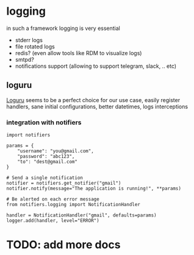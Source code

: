 # logging

in such a framework logging is very essential 
- stderr logs
- file rotated logs
- redis? (even allow tools like RDM to visualize logs)
- smtpd?
- notifications support (allowing to support telegram, slack, .. etc)


## loguru
[Loguru](https://github.com/Delgan/loguru) seems to be a perfect choice for our use case, easily register handlers, sane initial configurations, better datetimes, logs interceptions

### integration with notifiers

```python3
import notifiers

params = {
    "username": "you@gmail.com",
    "password": "abc123",
    "to": "dest@gmail.com"
}

# Send a single notification
notifier = notifiers.get_notifier("gmail")
notifier.notify(message="The application is running!", **params)

# Be alerted on each error message
from notifiers.logging import NotificationHandler

handler = NotificationHandler("gmail", defaults=params)
logger.add(handler, level="ERROR")
```

# TODO: add more docs